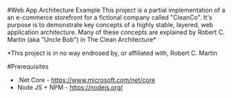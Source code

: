#Web App Architecture Example
This project is a partial implementation of a an e-commerce storefront for a fictional company called "CleanCo". It's purpose is to demonstrate key concepts of a highly stable, layered, web application architecture.
Many of these concepts are explained by Robert C. Martin (aka "Uncle Bob") in The Clean Architecture*

*This project is in no way endrosed by, or affiliated with, Robert C. Martin

#Prerequisites
* .Net Core - https://www.microsoft.com/net/core 
* Node JS + NPM - https://nodejs.org/ 

